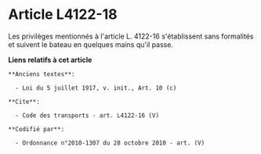 # Article L4122-18

Les privilèges mentionnés à l'article L. 4122-16 s'établissent sans formalités et suivent le bateau en quelques mains qu'il
passe.

**Liens relatifs à cet article**

	**Anciens textes**:

	  - Loi du 5 juillet 1917, v. init., Art. 10 (c)

	**Cite**:

	  - Code des transports - art. L4122-16 (V)

	**Codifié par**:

	  - Ordonnance n°2010-1307 du 28 octobre 2010 - art. (V)
